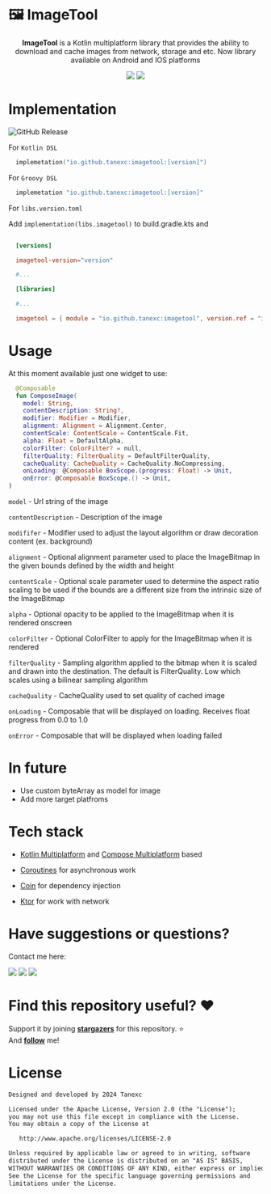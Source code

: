 # 🖼️ ImageTool
<p align="center"> <b>ImageTool</b> is a Kotlin multiplatform library that provides the ability to download and cache images from network, storage and etc. Now library available on Android and IOS platforms</p>

<div align="center">
  <a><img src="https://img.shields.io/badge/Android-green?style=for-the-badge&logo=android&logoColor=white&color=00a500"></a>
  <a><img src="https://img.shields.io/badge/Ios-purple?style=for-the-badge&logo=apple&color=a586cc"></a>
</div>

# Implementation
![GitHub Release](https://img.shields.io/github/v/release/tanexc/imageTool?sort=date&style=flat-square&label=version)

For `Kotlin DSL`
``` Kotlin
  implemetation("io.github.tanexc:imagetool:[version]")
```

For `Groovy DSL`
``` Kotlin
  implemetation "io.github.tanexc:imagetool:[version]"
```

For `libs.version.toml`

Add ```implementation(libs.imagetool)``` to build.gradle.kts and
``` toml

  [versions]

  imagetool-version="version"

  #...

  [libraries]

  #...

  imagetool = { module = "io.github.tanexc:imagetool", version.ref = "imagetool-version" }

```

# Usage

At this moment available just one widget to use:

``` Kotlin
  @Composable
  fun ComposeImage(
    model: String,                    
    contentDescription: String?,                             
    modifier: Modifier = Modifier,                           
    alignment: Alignment = Alignment.Center,                   
    contentScale: ContentScale = ContentScale.Fit,
    alpha: Float = DefaultAlpha,
    colorFilter: ColorFilter? = null,
    filterQuality: FilterQuality = DefaultFilterQuality,
    cacheQuality: CacheQuality = CacheQuality.NoCompressing,
    onLoading: @Composable BoxScope.(progress: Float) -> Unit,
    onError: @Composable BoxScope.() -> Unit,
)
```

`model` - Url string of the image

`contentDescription` - Description of the image

`modififer` - Modifier used to adjust the layout algorithm or draw decoration content (ex. background)

`alignment` - Optional alignment parameter used to place the ImageBitmap in the given bounds defined by the width and height

`contentScale` - Optional scale parameter used to determine the aspect ratio scaling to be used if the bounds are a different size from the intrinsic size of the ImageBitmap

`alpha` - Optional opacity to be applied to the ImageBitmap when it is rendered onscreen

`colorFilter` - Optional ColorFilter to apply for the ImageBitmap when it is rendered

`filterQuality` - Sampling algorithm applied to the bitmap when it is scaled and drawn into the destination. The default is FilterQuality. Low which scales using a bilinear sampling algorithm

`cacheQuality` - CacheQuality used to set quality of cached image

`onLoading` - Composable that will be displayed on loading. Receives float progress from 0.0 to 1.0

`onError` - Composable that will be displayed when loading failed

# In future
<ul>
  <li>Use custom byteArray as model for image</li>
  <li>Add more target platfroms</li>
</ul>

# Tech stack
- [Kotlin Multiplatform](https://kotlinlang.org/) and [Compose Multiplatform](https://www.jetbrains.com/lp/compose-multiplatform/) based 

- [Coroutines](https://github.com/Kotlin/kotlinx.coroutines) for asynchronous work

- [Coin](https://insert-koin.io/) for dependency injection

- [Ktor](https://github.com/square/retrofit) for work with network

# Have suggestions or questions?
Contact me here:

<a href="https://t.me/tanexc"><img src="https://img.shields.io/static/v1?style=for-the-badge&message=Telegram&color=26A5E4&logo=Telegram&logoColor=FFFFFF&label="/></a> 
<a href="https://wa.me/qr/FR6RE7QOKFS6A1"><img src="https://img.shields.io/badge/Whatsapp-green?logo=whatsapp&logoColor=white&style=for-the-badge"/></a>
<a href="https://vk.com/tanexc"><img src="https://img.shields.io/badge/VKontakte-lightblue?style=for-the-badge&logo=vk&color=0f93ff&link=https%3A%2F%2Fvk.com%2Ftanexc"/></a>


# Find this repository useful? :heart:
Support it by joining __[stargazers](https://github.com/tanexc/imagetool/stargazers)__ for this repository. :star: <br>
And __[follow](https://github.com/tanexc)__ me!

# License
```xml
Designed and developed by 2024 Tanexc

Licensed under the Apache License, Version 2.0 (the "License");
you may not use this file except in compliance with the License.
You may obtain a copy of the License at

   http://www.apache.org/licenses/LICENSE-2.0

Unless required by applicable law or agreed to in writing, software
distributed under the License is distributed on an "AS IS" BASIS,
WITHOUT WARRANTIES OR CONDITIONS OF ANY KIND, either express or implied.
See the License for the specific language governing permissions and
limitations under the License.
```
